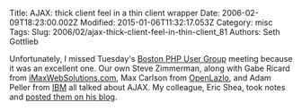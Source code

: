 Title: AJAX: thick client feel in a thin client wrapper
Date: 2006-02-09T18:23:00.002Z
Modified: 2015-01-06T11:32:17.053Z
Category: misc
Tags: 
Slug: 2006/02/ajax-thick-client-feel-in-thin-client_81
Authors: Seth Gottlieb

Unfortunately, I missed Tuesday's [Boston PHP User Group](http://www.bostonphp.org/) meeting because it was an excellent one.  Our own Steve Zimmerman, along with Gabe Ricard from [iMaxWebSolutions.com](http://www.imaxwebsolutions.com/), Max Carlson from [OpenLazlo](http://www.openlazlo.org/), and Adam Peller from [IBM](http://www.ibm.com/) all talked about AJAX.  My colleague, Eric Shea, took notes and [posted them on his blog](http://www.eshea.net/2006/02/ajax-thick-client-feel-in-thin-client.html).
